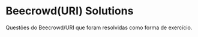<h1>Beecrowd(URI) Solutions</h1>

<p>Questões do Beecrowd/URI que foram resolvidas como forma de exercício.</p>
